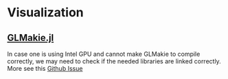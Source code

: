 # Visualization




## [GLMakie.jl](https://github.com/MakieOrg/Makie.jl)


In case one is using Intel GPU and cannot make GLMakie to compile correctly, we may need to check if the needed libraries are linked correctly. More see this [Github Issue](https://github.com/JuliaGL/GLFW.jl/issues/198)